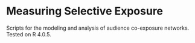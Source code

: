 # Measuring Selective Exposure

Scripts for the modeling and analysis of audience co-exposure networks.
Tested on R 4.0.5.
